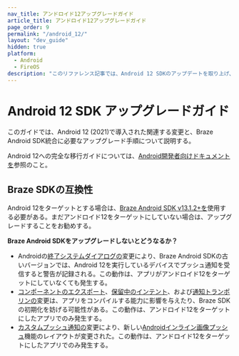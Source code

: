 ```yaml
---
nav_title: アンドロイド12アップグレードガイド
article_title: アンドロイド12アップグレードガイド
page_order: 9
permalink: "/android_12/"
layout: "dev_guide"
hidden: true
platform: 
  - Android
  - FireOS
description: "このリファレンス記事では、Android 12 SDKのアップデートを取り上げ、ディープリンクやSDKの互換性などの変更点を紹介している。"
---
```


# Android 12 SDK アップグレードガイド

このガイドでは、Android 12 (2021)で導入された関連する変更と、Braze Android SDK統合に必要なアップグレード手順について説明する。

Android 12への完全な移行ガイドについては、[Android開発者向けドキュメントを](https://developer.android.com/about/versions/12)参照のこと。

## Braze SDKの互換性

Android 12をターゲットとする場合は、[Braze Android SDK v13.1.2+を][1]使用する必要がある。まだアンドロイド12をターゲットにしていない場合は、アップグレードすることをお勧めする。

**Braze Android SDKをアップグレードしないとどうなるか？**

* Androidの[終了システムダイアログの](https://developer.android.com/about/versions/12/behavior-changes-all#close-system-dialogs)変更により、Braze Android SDKの古いバージョンでは、Android 12を実行しているデバイスでプッシュ通知を受信すると警告が記録される。この動作は、アプリがアンドロイド12をターゲットにしていなくても発生する。
* [コンポーネントのエクスポート](https://developer.android.com/about/versions/12/behavior-changes-12#exported)、[保留中のインテント](https://developer.android.com/about/versions/12/behavior-changes-12#pending-intent-mutability)、および[通知トランポリンの](https://developer.android.com/about/versions/12/behavior-changes-12#notification-trampolines)変更は、アプリをコンパイルする能力に影響を与えたり、Braze SDKの初期化を妨げる可能性がある。この動作は、アンドロイド12をターゲットにしたアプリでのみ発生する。
* [カスタムプッシュ通知の](https://developer.android.com/about/versions/12/behavior-changes-12#custom-notifications)変更により、新しい[Androidインライン画像プッシュ]({{site.baseurl}}/developer_guide/platform_integration_guides/android/push_notifications/inline_image_push/)機能のレイアウトが変更された。この動作は、アンドロイド12をターゲットにしたアプリでのみ発生する。

[1]: https://github.com/braze-inc/braze-android-sdk/blob/master/CHANGELOG.md#1312
